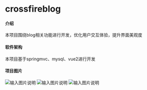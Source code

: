 # crossfireblog

#### 介绍
本项目围绕blog相关功能进行开发，优化用户交互体验，提升界面美观度

#### 软件架构
本项目基于springmvc、mysql、vue2进行开发



#### 项目图片
![输入图片说明](https://foruda.gitee.com/images/1731225707091443394/fac2f44e_13908903.png "屏幕截图 2024-11-10 155900.png")
![输入图片说明](https://foruda.gitee.com/images/1731225726691059013/8a7eaf38_13908903.png "屏幕截图 2024-11-10 155919.png")
![输入图片说明](https://foruda.gitee.com/images/1731225745268729175/8ea1c367_13908903.png "屏幕截图 2024-11-10 155956.png")


